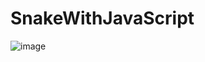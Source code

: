 # SnakeWithJavaScript
![image](https://user-images.githubusercontent.com/91759030/172791305-e43ec7bf-3b0d-4b55-91bb-3f8ab36f82a2.png)
